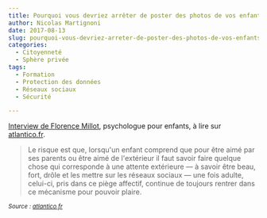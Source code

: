 ```yaml
---
title: Pourquoi vous devriez arrêter de poster des photos de vos enfants sur les réseaux sociaux
author: Nicolas Martignoni
date: 2017-08-13
slug: pourquoi-vous-devriez-arreter-de-poster-des-photos-de-vos-enfants-sur-les-reseaux-sociaux
categories:
  - Citoyenneté
  - Sphère privée
tags:
  - Formation
  - Protection des données
  - Réseaux sociaux
  - Sécurité

---
```

[Interview de Florence Millot][1], psychologue pour enfants, à lire sur [atlantico.fr][2].

> Le risque est que, lorsqu'un enfant comprend que pour être aimé par ses parents ou être aimé de l'extérieur il faut savoir faire quelque chose qui corresponde à une attente extérieure — à savoir être beau, fort, drôle et les mettre sur les réseaux sociaux — une fois adulte, celui-ci, pris dans ce piège affectif, continue de toujours rentrer dans ce mécanisme pour pouvoir plaire.

_<small>Source : [atlantico.fr](http://www.atlantico.fr/decryptage/face-sombre-sharenting-pourquoi-devriez-arreter-poster-photos-vos-enfants-reseaux-sociaux-millot-3135952.html)</small>_

 [1]: http://www.atlantico.fr/decryptage/face-sombre-sharenting-pourquoi-devriez-arreter-poster-photos-vos-enfants-reseaux-sociaux-millot-3135952.html
 [2]: http://www.atlantico.fr

<!--more-->
